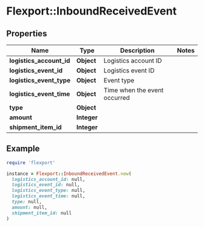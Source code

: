 # Flexport::InboundReceivedEvent

## Properties

| Name | Type | Description | Notes |
| ---- | ---- | ----------- | ----- |
| **logistics_account_id** | **Object** | Logistics account ID |  |
| **logistics_event_id** | **Object** | Logistics event ID |  |
| **logistics_event_type** | **Object** | Event type |  |
| **logistics_event_time** | **Object** | Time when the event occurred |  |
| **type** | **Object** |  |  |
| **amount** | **Integer** |  |  |
| **shipment_item_id** | **Integer** |  |  |

## Example

```ruby
require 'flexport'

instance = Flexport::InboundReceivedEvent.new(
  logistics_account_id: null,
  logistics_event_id: null,
  logistics_event_type: null,
  logistics_event_time: null,
  type: null,
  amount: null,
  shipment_item_id: null
)
```

